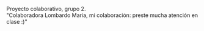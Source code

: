 Proyecto colaborativo, grupo 2.  
"Colaboradora Lombardo Maria, mi colaboración: preste mucha atención en clase :)"